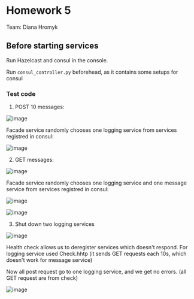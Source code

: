 # Homework 5
Team: Diana Hromyk

## Before starting services
Run Hazelcast and consul in the console.

Run ```consul_controller.py``` beforehead, as it contains some setups for consul


### Test code
1. POST 10 messages:

![image](https://user-images.githubusercontent.com/54356826/171204995-a5605b6e-ecba-4834-963b-c0b44c49c99b.png)

Facade service randomly chooses one logging service from services registred in consul:

![image](https://user-images.githubusercontent.com/54356826/171205176-151fe2a1-6402-4c94-ba64-337f30d7d40a.png)

2. GET messages:

![image](https://user-images.githubusercontent.com/54356826/171205512-deea08c2-f9c1-4395-9170-9902b472c63e.png)


Facade service randomly chooses one logging service and one message service from services registred in consul:

![image](https://user-images.githubusercontent.com/54356826/171205642-f18a481d-75e0-4750-90d4-1a3d6aab8418.png)

![image](https://user-images.githubusercontent.com/54356826/171205674-1f31f71f-785b-4ed7-bece-1d7438f756b0.png)

3. Shut down two logging services

![image](https://user-images.githubusercontent.com/54356826/171226857-09ce152e-36ae-419f-8fb7-a294bfff5af3.png)


Health check allows us to deregister services which doesn't respond. For logging service used Check.hhtp (it sends GET requests each 10s, which doesn't work for message service)

Now all post request go to one logging service, and we get no errors. (all GET request are from check)

![image](https://user-images.githubusercontent.com/54356826/171227950-10fb7651-7291-402f-b70d-26d454627e93.png)


